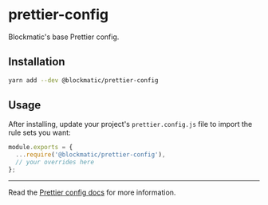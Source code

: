 # prettier-config

Blockmatic's base Prettier config.

## Installation

```sh
yarn add --dev @blockmatic/prettier-config
```

## Usage

After installing, update your project's `prettier.config.js` file to import the rule sets you want:

```js
module.exports = {
  ...require('@blockmatic/prettier-config'),
  // your overrides here
};
```

---

Read the [Prettier config docs](https://prettier.io) for more information.
